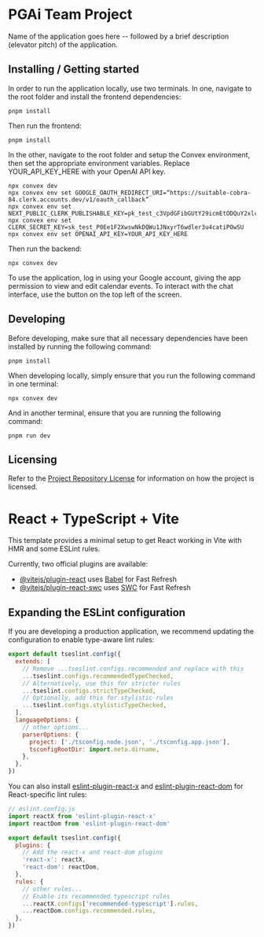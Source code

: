 # PGAi Team Project

Name of the application goes here -- followed by a brief description (elevator pitch) of the application.

## Installing / Getting started

In order to run the application locally, use two terminals. In one, navigate to the root folder and install the frontend dependencies:

```shell
pnpm install
```

Then run the frontend:

```shell
pnpm install
```

In the other, navigate to the root folder and setup the Convex environment, then set the appropriate environment variables. Replace YOUR_API_KEY_HERE with your OpenAI API key.

```shell
npx convex dev
npx convex env set GOOGLE_OAUTH_REDIRECT_URI=“https://suitable-cobra-84.clerk.accounts.dev/v1/oauth_callback”
npx convex env set NEXT_PUBLIC_CLERK_PUBLISHABLE_KEY=pk_test_c3VpdGFibGUtY29icmEtODQuY2xlcmsuYWNjb3VudHMuZGV2JA
npx convex env set CLERK_SECRET_KEY=sk_test_P0Ee1F2XwswNkDQWu1JNxyrT6wdler3u4catiPOwSU
npx convex env set OPENAI_API_KEY=YOUR_API_KEY_HERE
```
Then run the backend:

```shell
npx convex dev
```

To use the application, log in using your Google account, giving the app permission to view and edit calendar events. To interact with the chat interface, use the button on the top left of the screen.

## Developing

Before developing, make sure that all necessary dependencies have been installed by running the following command:

```shell
pnpm install
```

When developing locally, simply ensure that you run the following command in one terminal:

```shell
npx convex dev
```

And in another terminal, ensure that you are running the following command:

```shell
pnpm run dev
```

## Licensing

Refer to the [Project Repository License](./LICENSE.md) for information on how the project is licensed.

# React + TypeScript + Vite

This template provides a minimal setup to get React working in Vite with HMR and some ESLint rules.

Currently, two official plugins are available:

- [@vitejs/plugin-react](https://github.com/vitejs/vite-plugin-react/blob/main/packages/plugin-react/README.md) uses [Babel](https://babeljs.io/) for Fast Refresh
- [@vitejs/plugin-react-swc](https://github.com/vitejs/vite-plugin-react-swc) uses [SWC](https://swc.rs/) for Fast Refresh

## Expanding the ESLint configuration

If you are developing a production application, we recommend updating the configuration to enable type-aware lint rules:

```js
export default tseslint.config({
  extends: [
    // Remove ...tseslint.configs.recommended and replace with this
    ...tseslint.configs.recommendedTypeChecked,
    // Alternatively, use this for stricter rules
    ...tseslint.configs.strictTypeChecked,
    // Optionally, add this for stylistic rules
    ...tseslint.configs.stylisticTypeChecked,
  ],
  languageOptions: {
    // other options...
    parserOptions: {
      project: ['./tsconfig.node.json', './tsconfig.app.json'],
      tsconfigRootDir: import.meta.dirname,
    },
  },
})
```

You can also install [eslint-plugin-react-x](https://github.com/Rel1cx/eslint-react/tree/main/packages/plugins/eslint-plugin-react-x) and [eslint-plugin-react-dom](https://github.com/Rel1cx/eslint-react/tree/main/packages/plugins/eslint-plugin-react-dom) for React-specific lint rules:

```js
// eslint.config.js
import reactX from 'eslint-plugin-react-x'
import reactDom from 'eslint-plugin-react-dom'

export default tseslint.config({
  plugins: {
    // Add the react-x and react-dom plugins
    'react-x': reactX,
    'react-dom': reactDom,
  },
  rules: {
    // other rules...
    // Enable its recommended typescript rules
    ...reactX.configs['recommended-typescript'].rules,
    ...reactDom.configs.recommended.rules,
  },
})
```
